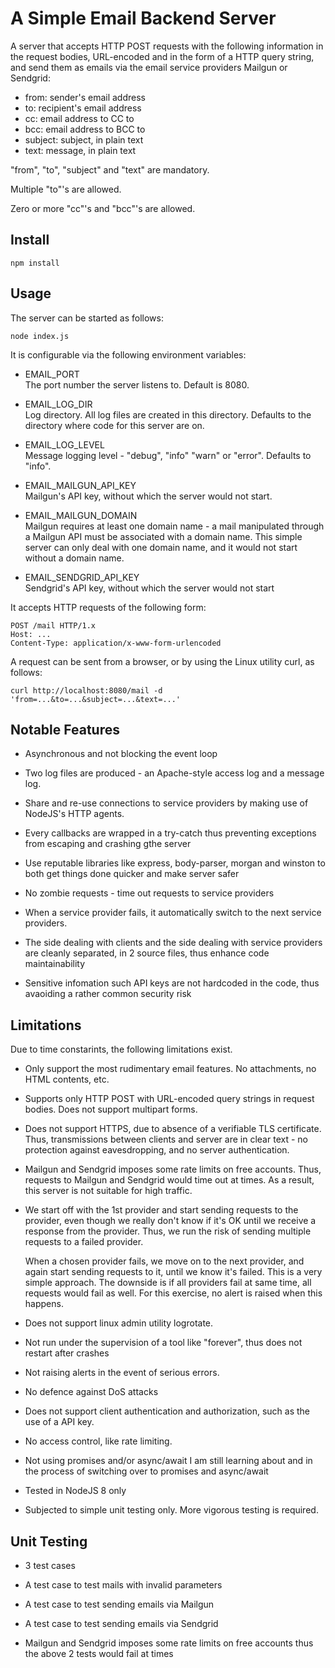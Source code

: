 # A Simple Email Backend Server #

A server that accepts HTTP POST requests with the following information in the
request bodies, URL-encoded and in the form of a HTTP query string, and send
them as emails via the email service providers Mailgun or Sendgrid:

-   from:       sender's email address
-   to:         recipient's email address
-   cc:         email address to CC to
-   bcc:        email address to BCC to
-   subject:    subject, in plain text
-   text:       message, in plain text

"from", "to", "subject" and "text" are mandatory.

Multiple "to"'s are allowed.

Zero or more "cc"'s and "bcc"'s are allowed.

## Install ##

    npm install

## Usage ##

The server can be started as follows:

    node index.js

It is configurable via the following environment variables:

-   EMAIL_PORT  
    The port number the server listens to.
    Default is 8080.

-   EMAIL_LOG_DIR  
    Log directory.
    All log files are created in this directory.
    Defaults to the directory where code for this server are on.

-   EMAIL_LOG_LEVEL  
    Message logging level - "debug", "info" "warn" or "error".
    Defaults to "info".

-   EMAIL_MAILGUN_API_KEY  
    Mailgun's API key, without which the server would not start.

-   EMAIL_MAILGUN_DOMAIN  
    Mailgun requires at least one domain name - a mail manipulated through a
    Mailgun API must be associated with a domain name. 
    This simple server can only deal with one domain name, and it would not
    start without a domain name.

-   EMAIL_SENDGRID_API_KEY  
    Sendgrid's API key, without which the server would not start

It accepts HTTP requests of the following form:

    POST /mail HTTP/1.x
    Host: ...
    Content-Type: application/x-www-form-urlencoded

A request can be sent from a browser, or by using the Linux utility curl, as
follows:

    curl http://localhost:8080/mail -d 'from=...&to=...&subject=...&text=...'

## Notable Features ##

-   Asynchronous and not blocking the event loop

-   Two log files are produced - an Apache-style access log and a message log.

-   Share and re-use connections to service providers by making use of NodeJS's
    HTTP agents.

-   Every callbacks are wrapped in a try-catch thus preventing exceptions from
    escaping and crashing gthe server

-   Use reputable libraries like express, body-parser, morgan and winston to
    both get things done quicker and make server safer

-   No zombie requests - time out requests to service providers

-   When a service provider fails, it automatically switch to the next service
    providers.

-   The side dealing with clients and the side dealing with service providers
    are cleanly separated, in 2 source files, thus enhance code maintainability

-   Sensitive infomation such API keys are not hardcoded in the code, thus
    avaoiding a rather common security risk

## Limitations ##

Due to time constarints, the following limitations exist.

-   Only support the most rudimentary email features.
    No attachments, no HTML contents, etc.

-   Supports only HTTP POST with URL-encoded query strings in request bodies.
    Does not support multipart forms.

-   Does not support HTTPS, due to absence of a verifiable TLS certificate.
    Thus, transmissions between clients and server are in clear text - no
    protection against eavesdropping, and no server authentication.

-   Mailgun and Sendgrid imposes some rate limits on free accounts.
    Thus, requests to Mailgun and Sendgrid would time out at times.
    As a result, this server is not suitable for high traffic.

-   We start off with the 1st provider and start sending requests to the
    provider, even though we really don't know if it's OK until we receive a
    response from the provider. Thus, we run the risk of sending multiple
    requests to a failed provider.

    When a chosen provider fails, we move on to the next provider, and again
    start sending requests to it, until we know it's failed.  This is a very
    simple approach. The downside is if all providers fail at same time, all
    requests would fail as well. For this exercise, no alert is raised when this
    happens.

-   Does not support linux admin utility logrotate.

-   Not run under the supervision of a tool like "forever", thus does not
    restart after crashes

-   Not raising alerts in the event of serious errors.

-   No defence against DoS attacks

-   Does not support client authentication and authorization, such as the use of
    a API key.

-   No access control, like rate limiting.

-   Not using promises and/or async/await
    I am still learning about and in the process of switching over to promises
    and async/await

-   Tested in NodeJS 8 only

-   Subjected to simple unit testing only.
    More vigorous testing is required.

## Unit Testing ##

-   3 test cases

-   A test case to test mails with invalid parameters

-   A test case to test sending emails via Mailgun

-   A test case to test sending emails via Sendgrid

-   Mailgun and Sendgrid imposes some rate limits on free accounts thus the
    above 2 tests would fail at times
